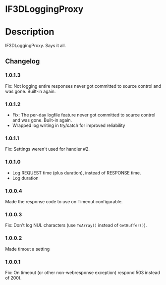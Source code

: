 IF3DLoggingProxy
================
# Description
IF3DLoggingProxy. Says it all.

## Changelog
### 1.0.1.3
Fix: Not logging entire <html> responses never got committed to source control and was gone. Built-in again.

### 1.0.1.2
* Fix: The per-day logfile feature never got committed to source control and was gone. Built-in again.
* Wrapped log writing in try/catch for improved reliability

### 1.0.1.1
Fix: Settings weren't used for handler #2.

### 1.0.1.0
* Log REQUEST time (plus duration), instead of RESPONSE time.
* Log duration

### 1.0.0.4
Made the response code to use on Timeout configurable.

### 1.0.0.3
Fix: Don't log NUL characters (use `ToArray()` instead of `GetBuffer()`).

### 1.0.0.2
Made timout a setting

### 1.0.0.1
Fix: On timeout (or other non-webresponse exception) respond 503 instead of 200). 
